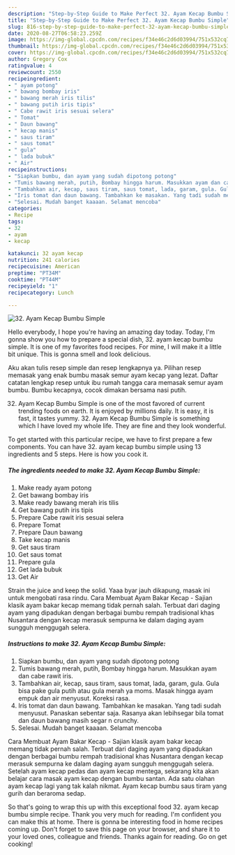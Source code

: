 ```yaml
---
description: "Step-by-Step Guide to Make Perfect 32. Ayam Kecap Bumbu Simple"
title: "Step-by-Step Guide to Make Perfect 32. Ayam Kecap Bumbu Simple"
slug: 816-step-by-step-guide-to-make-perfect-32-ayam-kecap-bumbu-simple
date: 2020-08-27T06:58:23.259Z
image: https://img-global.cpcdn.com/recipes/f34e46c2d6d03994/751x532cq70/32-ayam-kecap-bumbu-simple-foto-resep-utama.jpg
thumbnail: https://img-global.cpcdn.com/recipes/f34e46c2d6d03994/751x532cq70/32-ayam-kecap-bumbu-simple-foto-resep-utama.jpg
cover: https://img-global.cpcdn.com/recipes/f34e46c2d6d03994/751x532cq70/32-ayam-kecap-bumbu-simple-foto-resep-utama.jpg
author: Gregory Cox
ratingvalue: 4
reviewcount: 2550
recipeingredient:
- " ayam potong"
- " bawang bombay iris"
- " bawang merah iris tilis"
- " bawang putih iris tipis"
- " Cabe rawit iris sesuai selera"
- " Tomat"
- " Daun bawang"
- " kecap manis"
- " saus tiram"
- " saus tomat"
- " gula"
- " lada bubuk"
- " Air"
recipeinstructions:
- "Siapkan bumbu, dan ayam yang sudah dipotong potong"
- "Tumis bawang merah, putih, Bombay hingga harum. Masukkan ayam dan cabe rawit iris."
- "Tambahkan air, kecap, saus tiram, saus tomat, lada, garam, gula. Gula bisa pake gula putih atau gula merah ya moms. Masak hingga ayam empuk dan air menyusut. Koreksi rasa."
- "Iris tomat dan daun bawang. Tambahkan ke masakan. Yang tadi sudah menyusut. Panaskan sebentar saja. Rasanya akan lebihsegar bila tomat dan daun bawang masih segar n crunchy."
- "Selesai. Mudah banget kaaaan. Selamat mencoba"
categories:
- Recipe
tags:
- 32
- ayam
- kecap

katakunci: 32 ayam kecap 
nutrition: 241 calories
recipecuisine: American
preptime: "PT34M"
cooktime: "PT44M"
recipeyield: "1"
recipecategory: Lunch

---
```



![32. Ayam Kecap Bumbu Simple](https://img-global.cpcdn.com/recipes/f34e46c2d6d03994/751x532cq70/32-ayam-kecap-bumbu-simple-foto-resep-utama.jpg)

Hello everybody, I hope you're having an amazing day today. Today, I'm gonna show you how to prepare a special dish, 32. ayam kecap bumbu simple. It is one of my favorites food recipes. For mine, I will make it a little bit unique. This is gonna smell and look delicious.

Aku akan tulis resep simple dan resep lengkapnya ya. Pilihan resep memasak yang enak bumbu masak semur ayam kecap yang lezat. Daftar catatan lengkap resep untuk ibu rumah tangga cara memasak semur ayam bumbu. Bumbu kecapnya, cocok dimakan bersama nasi putih.

32. Ayam Kecap Bumbu Simple is one of the most favored of current trending foods on earth. It is enjoyed by millions daily. It is easy, it is fast, it tastes yummy. 32. Ayam Kecap Bumbu Simple is something which I have loved my whole life. They are fine and they look wonderful.


To get started with this particular recipe, we have to first prepare a few components. You can have 32. ayam kecap bumbu simple using 13 ingredients and 5 steps. Here is how you cook it.

<!--inarticleads1-->

##### The ingredients needed to make 32. Ayam Kecap Bumbu Simple:

1. Make ready  ayam potong
1. Get  bawang bombay iris
1. Make ready  bawang merah iris tilis
1. Get  bawang putih iris tipis
1. Prepare  Cabe rawit iris sesuai selera
1. Prepare  Tomat
1. Prepare  Daun bawang
1. Take  kecap manis
1. Get  saus tiram
1. Get  saus tomat
1. Prepare  gula
1. Get  lada bubuk
1. Get  Air


Strain the juice and keep the solid. Yaaa byar jauh dikapung, masak ini untuk mengobati rasa rindu. Cara Membuat Ayam Bakar Kecap - Sajian klasik ayam bakar kecap memang tidak pernah salah. Terbuat dari daging ayam yang dipadukan dengan berbagai bumbu rempah tradisional khas Nusantara dengan kecap merasuk sempurna ke dalam daging ayam sungguh menggugah selera. 

<!--inarticleads2-->

##### Instructions to make 32. Ayam Kecap Bumbu Simple:

1. Siapkan bumbu, dan ayam yang sudah dipotong potong
1. Tumis bawang merah, putih, Bombay hingga harum. Masukkan ayam dan cabe rawit iris.
1. Tambahkan air, kecap, saus tiram, saus tomat, lada, garam, gula. Gula bisa pake gula putih atau gula merah ya moms. Masak hingga ayam empuk dan air menyusut. Koreksi rasa.
1. Iris tomat dan daun bawang. Tambahkan ke masakan. Yang tadi sudah menyusut. Panaskan sebentar saja. Rasanya akan lebihsegar bila tomat dan daun bawang masih segar n crunchy.
1. Selesai. Mudah banget kaaaan. Selamat mencoba


Cara Membuat Ayam Bakar Kecap - Sajian klasik ayam bakar kecap memang tidak pernah salah. Terbuat dari daging ayam yang dipadukan dengan berbagai bumbu rempah tradisional khas Nusantara dengan kecap merasuk sempurna ke dalam daging ayam sungguh menggugah selera. Setelah ayam kecap pedas dan ayam kecap mentega, sekarang kita akan belajar cara masak ayam kecap dengan bumbu santan. Ada satu olahan ayam kecap lagi yang tak kalah nikmat. Ayam kecap bumbu saus tiram yang gurih dan beraroma sedap. 

So that's going to wrap this up with this exceptional food 32. ayam kecap bumbu simple recipe. Thank you very much for reading. I'm confident you can make this at home. There is gonna be interesting food in home recipes coming up. Don't forget to save this page on your browser, and share it to your loved ones, colleague and friends. Thanks again for reading. Go on get cooking!
